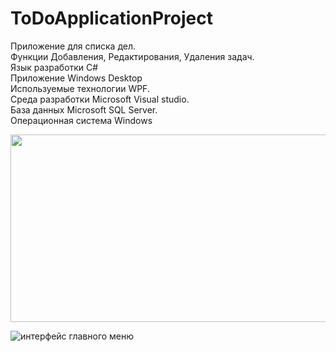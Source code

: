 # ToDoApplicationProject
Приложение для списка дел. <br />
Функции Добавления, Редактирования, Удаления задач.<br />
Язык разработки C# <br />
Приложение Windows Desktop <br/>
Используемые технологии WPF.<br />
Среда разработки  Microsoft Visual studio.<br />
База данных Microsoft SQL Server.<br />
Операционная система Windows<br />
<div align="center">
  <img src="https://media.giphy.com/media/dWesBcTLavkZuG35MI/giphy.gif" width="600" height="300"/>
</div>

  ![интерфейс главного меню](https://github.com/Durond/ToDoApplicationProject/blob/master/пример%20интерфейса.png)






